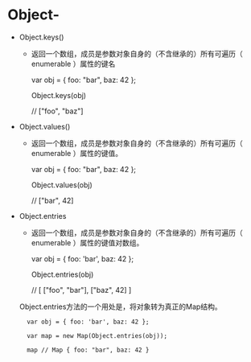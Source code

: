# Object-

- Object.keys()
	- 返回一个数组，成员是参数对象自身的（不含继承的）所有可遍历（ enumerable ）属性的键名

		var obj = { foo: "bar", baz: 42 };
	
		Object.keys(obj)
	
		// ["foo", "baz"]

- Object.values()
	- 返回一个数组，成员是参数对象自身的（不含继承的）所有可遍历（ enumerable ）属性的键值。


		var obj = { foo: "bar", baz: 42 };
	
		Object.values(obj)
	
		// ["bar", 42]

- Object.entries
	- 返回一个数组，成员是参数对象自身的（不含继承的）所有可遍历（ enumerable ）属性的键值对数组。


		var obj = { foo: 'bar', baz: 42 };

		Object.entries(obj)

		// [ ["foo", "bar"], ["baz", 42] ]


	Object.entries方法的一个用处是，将对象转为真正的Map结构。

		var obj = { foo: 'bar', baz: 42 };

		var map = new Map(Object.entries(obj));

		map // Map { foo: "bar", baz: 42 }

